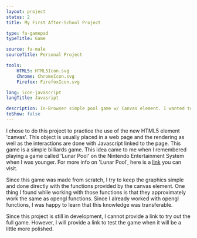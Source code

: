 ```yaml
---
layout: project
status: 2
title: My First After-School Project

type: fa-gamepad
typeTitle: Game

source: fa-male
sourceTitle: Personal Project

tools:
    HTML5: HTML5Icon.svg
    Chrome: ChromeIcon.svg
    Firefox: FirefoxIcon.svg

lang: icon-javascript
langTitle: Javasript

description: In-Browser simple pool game w/ Canvas element. I wanted to use the knowledge from my graphics programming classes in gamedev.
toShow: false
---
```


I chose to do this project to practice the use of the new HTML5 element 'canvas'. This object is usually placed in a web page and the rendering as well as the interactions are done with Javascript linked to the page. This game is a simple billiards game. This idea came to me when I remembered playing a game called 'Lunar Pool' on the Nintendo Entertainment System when I was younger. For more info on 'Lunar Pool', here is a [link](http://en.wikipedia.org/wiki/Lunar_Pool) you can visit.

Since this game was made from scratch, I try to keep the graphics simple and done directly with the functions provided by the canvas element. One thing I found while working with those functions is that they approximately work the same as opengl functions. Since I already worked with opengl functions, I was happy to learn that this knowledge was transferable.

Since this project is still in development, I cannot provide a link to try out the full game. However, I will provide a link to test the game when it will be a little more polished.
